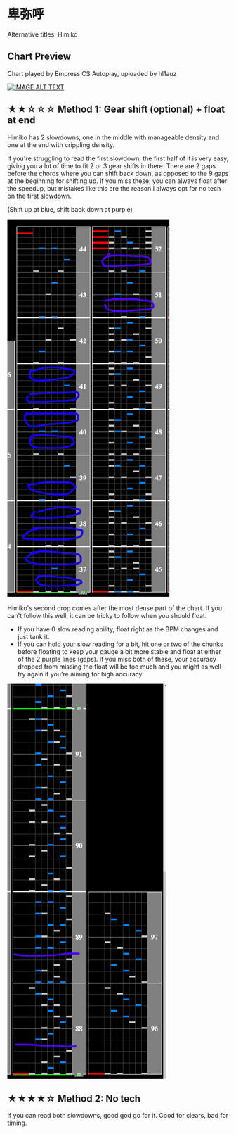 # 卑弥呼

Alternative titles: Himiko

## Chart Preview

Chart played by Empress CS Autoplay, uploaded by hl1auz

[![IMAGE ALT TEXT](http://img.youtube.com/vi/5abY1vxXGn0/0.jpg)](https://youtu.be/5abY1vxXGn0?t=57 "IIDX EMPRESS - 卑弥呼 (A Vs 黑) Autoplay")

## ★★☆☆☆ Method 1: Gear shift (optional) + float at end

Himiko has 2 slowdowns, one in the middle with manageable density and one at the end with crippling density.

If you're struggling to read the first slowdown, the first half of it is very easy, giving you a lot of time to fit 2 or 3 gear shifts in there. There are 2 gaps before the chords where you can shift back down, as opposed to the 9 gaps at the beginning for shifting up. If you miss these, you can always float after the speedup, but mistakes like this are the reason I always opt for no tech on the first slowdown.

(Shift up at blue, shift back down at purple)

![himiko diff](himidrop1.png "Himiko first slowdown")

Himiko's second drop comes after the most dense part of the chart. If you can't follow this well, it can be tricky to follow when you should float.

-  If you have 0 slow reading ability, float right as the BPM changes and just tank it.
-  If you can hold your slow reading for a bit, hit one or two of the chunks before floating to keep your gauge a bit more stable and float at either of the 2 purple lines (gaps). If you miss both of these, your accuracy dropped from missing the float will be too much and you might as well try again if you're aiming for high accuracy.

![himiko diff again](himidrop2.png "Himiko second slowdown")

## ★★★★☆ Method 2: No tech

If you can read both slowdowns, good god go for it. Good for clears, bad for timing.

